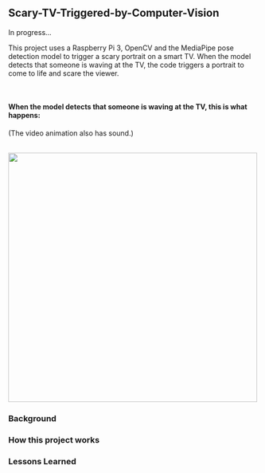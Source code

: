 ## Scary-TV-Triggered-by-Computer-Vision

In progress...

This project uses a Raspberry Pi 3, OpenCV and the MediaPipe pose detection model to trigger a scary portrait on a smart TV. When the model detects that someone is waving at the TV, the code triggers a portrait to come to life and scare the viewer. 

<br>

#### When the model detects that someone is waving at the TV, this is what happens:
(The video animation also has sound.)

<br>
<img src="https://github.com/vbookshelf/Scary-TV-Triggered-by-Computer-Vision/blob/main/images/scare-portrait5.gif" width="500"></img>
<br>

### Background

### How this project works

### Lessons Learned

<br>

